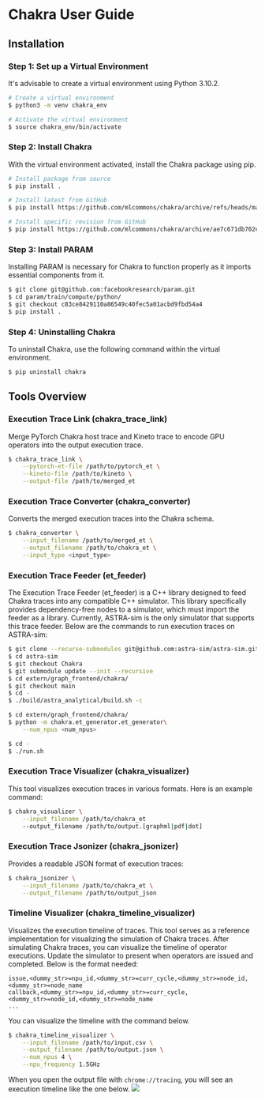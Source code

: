 # Chakra User Guide
## Installation
### Step 1: Set up a Virtual Environment
It's advisable to create a virtual environment using Python 3.10.2.

```bash
# Create a virtual environment
$ python3 -m venv chakra_env

# Activate the virtual environment
$ source chakra_env/bin/activate
```

### Step 2: Install Chakra
With the virtual environment activated, install the Chakra package using pip.

```bash
# Install package from source
$ pip install .

# Install latest from GitHub
$ pip install https://github.com/mlcommons/chakra/archive/refs/heads/main.zip

# Install specific revision from GitHub
$ pip install https://github.com/mlcommons/chakra/archive/ae7c671db702eb1384015bb2618dc753eed787f2.zip
```

### Step 3: Install PARAM
Installing PARAM is necessary for Chakra to function properly as it imports essential components from it.

```bash
$ git clone git@github.com:facebookresearch/param.git
$ cd param/train/compute/python/
$ git checkout c83ce8429110a86549c40fec5a01acbd9fbd54a4
$ pip install .
```

### Step 4: Uninstalling Chakra
To uninstall Chakra, use the following command within the virtual environment.

```bash
$ pip uninstall chakra
```

## Tools Overview
### Execution Trace Link (chakra_trace_link)
Merge PyTorch Chakra host trace and Kineto trace to encode GPU operators into the output execution trace.

```bash
$ chakra_trace_link \
    --pytorch-et-file /path/to/pytorch_et \
    --kineto-file /path/to/kineto \
    --output-file /path/to/merged_et
```

### Execution Trace Converter (chakra_converter)
Converts the merged execution traces into the Chakra schema.

```bash
$ chakra_converter \
    --input_filename /path/to/merged_et \
    --output_filename /path/to/chakra_et \
    --input_type <input_type>
```

### Execution Trace Feeder (et_feeder)
The Execution Trace Feeder (et_feeder) is a C++ library designed to feed Chakra traces into any compatible C++ simulator. This library specifically provides dependency-free nodes to a simulator, which must import the feeder as a library. Currently, ASTRA-sim is the only simulator that supports this trace feeder. Below are the commands to run execution traces on ASTRA-sim:
```bash
$ git clone --recurse-submodules git@github.com:astra-sim/astra-sim.git
$ cd astra-sim
$ git checkout Chakra
$ git submodule update --init --recursive
$ cd extern/graph_frontend/chakra/
$ git checkout main
$ cd -
$ ./build/astra_analytical/build.sh -c

$ cd extern/graph_frontend/chakra/
$ python -m chakra.et_generator.et_generator\
    --num_npus <num_npus>

$ cd -
$ ./run.sh
```

### Execution Trace Visualizer (chakra_visualizer)
This tool visualizes execution traces in various formats. Here is an example command:

```bash
$ chakra_visualizer \
    --input_filename /path/to/chakra_et
    --output_filename /path/to/output.[graphml|pdf|dot]
```

### Execution Trace Jsonizer (chakra_jsonizer)
Provides a readable JSON format of execution traces:

```bash
$ chakra_jsonizer \
    --input_filename /path/to/chakra_et \
    --output_filename /path/to/output_json
```

### Timeline Visualizer (chakra_timeline_visualizer)
Visualizes the execution timeline of traces. This tool serves as a reference implementation for visualizing the simulation of Chakra traces. After simulating Chakra traces, you can visualize the timeline of operator executions. Update the simulator to present when operators are issued and completed. Below is the format needed:
```csv
issue,<dummy_str>=npu_id,<dummy_str>=curr_cycle,<dummy_str>=node_id,<dummy_str>=node_name
callback,<dummy_str>=npu_id,<dummy_str>=curr_cycle,<dummy_str>=node_id,<dummy_str>=node_name
...
```

You can visualize the timeline with the command below.
```bash
$ chakra_timeline_visualizer \
    --input_filename /path/to/input.csv \
    --output_filename /path/to/output.json \
    --num_npus 4 \
    --npu_frequency 1.5GHz
```

When you open the output file with `chrome://tracing`, you will see an execution timeline like the one below.
![](doc/timeline_visualizer.png)

